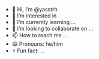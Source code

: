 - 👋 Hi, I’m @yasstrh
- 👀 I’m interested in 
- 🌱 I’m currently learning ...
- 💞️ I’m looking to collaborate on ...
- 📫 How to reach me ...
- 😄 Pronouns: he/him
- ⚡ Fun fact: ...

<!---
yasstrh/yasstrh is a ✨ special ✨ repository because its `README.md` (this file) appears on your GitHub profile.
You can click the Preview link to take a look at your changes.
--->
